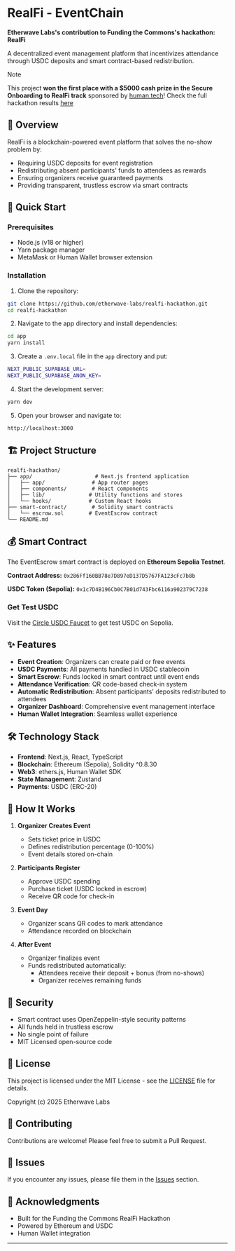 # RealFi - EventChain

**Etherwave Labs's contribution to Funding the Commons's hackathon: RealFi**

A decentralized event management platform that incentivizes attendance through USDC deposits and smart contract-based redistribution.

>[!NOTE]
>This project **won the first place with a $5000 cash prize in the Secure Onboarding to RealFi track** sponsored by [human.tech](https://human.tech)!
> Check the full hackathon results [here](https://discord.com/channels/1255586641536487494/1420809142007758858/1429930886354178079)

## 🎯 Overview

RealFi is a blockchain-powered event platform that solves the no-show problem by:
- Requiring USDC deposits for event registration
- Redistributing absent participants' funds to attendees as rewards
- Ensuring organizers receive guaranteed payments
- Providing transparent, trustless escrow via smart contracts

## 🚀 Quick Start

### Prerequisites

- Node.js (v18 or higher)
- Yarn package manager
- MetaMask or Human Wallet browser extension

### Installation

1. Clone the repository:
```bash
git clone https://github.com/etherwave-labs/realfi-hackathon.git
cd realfi-hackathon
```

2. Navigate to the app directory and install dependencies:
```bash
cd app
yarn install
```

3. Create a `.env.local` file in the `app` directory and put:
```bash
NEXT_PUBLIC_SUPABASE_URL=
NEXT_PUBLIC_SUPABASE_ANON_KEY=
```

4. Start the development server:
```bash
yarn dev
```

5. Open your browser and navigate to:
```
http://localhost:3000
```

## 🏗️ Project Structure

```
realfi-hackathon/
├── app/                    # Next.js frontend application
│   ├── app/               # App router pages
│   ├── components/        # React components
│   ├── lib/              # Utility functions and stores
│   └── hooks/            # Custom React hooks
├── smart-contract/        # Solidity smart contracts
│   └── escrow.sol        # EventEscrow contract
└── README.md
```

## 💰 Smart Contract

The EventEscrow smart contract is deployed on **Ethereum Sepolia Testnet**.

**Contract Address:** `0x286Ff160BB78e7D897eD137D5767FA123cFc7b8b`

**USDC Token (Sepolia):** `0x1c7D4B196Cb0C7B01d743Fbc6116a902379C7238`

### Get Test USDC
Visit the [Circle USDC Faucet](https://faucet.circle.com/) to get test USDC on Sepolia.

## ✨ Features

- **Event Creation**: Organizers can create paid or free events
- **USDC Payments**: All payments handled in USDC stablecoin
- **Smart Escrow**: Funds locked in smart contract until event ends
- **Attendance Verification**: QR code-based check-in system
- **Automatic Redistribution**: Absent participants' deposits redistributed to attendees
- **Organizer Dashboard**: Comprehensive event management interface
- **Human Wallet Integration**: Seamless wallet experience

## 🛠️ Technology Stack

- **Frontend**: Next.js, React, TypeScript
- **Blockchain**: Ethereum (Sepolia), Solidity ^0.8.30
- **Web3**: ethers.js, Human Wallet SDK
- **State Management**: Zustand
- **Payments**: USDC (ERC-20)

## 📝 How It Works

1. **Organizer Creates Event**
   - Sets ticket price in USDC
   - Defines redistribution percentage (0-100%)
   - Event details stored on-chain

2. **Participants Register**
   - Approve USDC spending
   - Purchase ticket (USDC locked in escrow)
   - Receive QR code for check-in

3. **Event Day**
   - Organizer scans QR codes to mark attendance
   - Attendance recorded on blockchain

4. **After Event**
   - Organizer finalizes event
   - Funds redistributed automatically:
     - Attendees receive their deposit + bonus (from no-shows)
     - Organizer receives remaining funds

## 🔐 Security

- Smart contract uses OpenZeppelin-style security patterns
- All funds held in trustless escrow
- No single point of failure
- MIT Licensed open-source code

## 📄 License

This project is licensed under the MIT License - see the [LICENSE](LICENSE) file for details.

Copyright (c) 2025 Etherwave Labs

## 🤝 Contributing

Contributions are welcome! Please feel free to submit a Pull Request.

## 🐛 Issues

If you encounter any issues, please file them in the [Issues](https://github.com/yourusername/realfi-hackathon/issues) section.

## 🌟 Acknowledgments

- Built for the Funding the Commons RealFi Hackathon
- Powered by Ethereum and USDC
- Human Wallet integration

---
